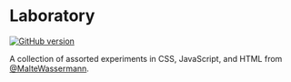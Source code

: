 # Laboratory

[![GitHub version](https://badge.fury.io/gh/maltewassermann%2Flab.svg)](https://badge.fury.io/gh/maltewassermann%2Flab)

A collection of assorted experiments in CSS, JavaScript, and HTML from [@MalteWassermann](http://twitter.com/MalteWassermann).
